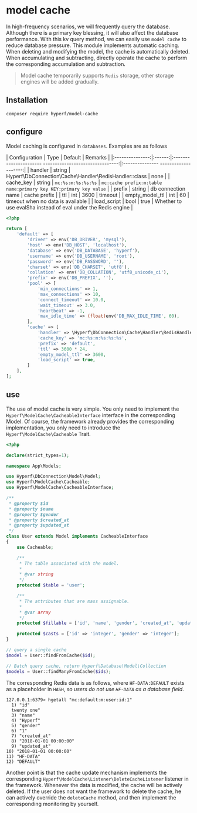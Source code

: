 # model cache

In high-frequency scenarios, we will frequently query the database. Although there is a primary key blessing, it will also affect the database performance. With this kv query method, we can easily use `model cache` to reduce database pressure. This module implements automatic caching. When deleting and modifying the model, the cache is automatically deleted. When accumulating and subtracting, directly operate the cache to perform the corresponding accumulation and subtraction.

> Model cache temporarily supports `Redis` storage, other storage engines will be added gradually.

## Installation

```
composer require hyperf/model-cache
```

## configure

Model caching is configured in `databases`. Examples are as follows

| Configuration | Type | Default | Remarks |
|:---------------:|:------:|:---------------------- --------------------------------:|:--------------- --------------------:|
| handler | string | Hyperf\DbConnection\Cache\Handler\RedisHandler::class | none |
| cache_key | string | `mc:%s:m:%s:%s:%s` | `mc:cache prefix:m:table name:primary key KEY:primary key value` |
| prefix | string | db connection name | cache prefix |
| ttl | int | 3600 | timeout |
| empty_model_ttl | int | 60 | timeout when no data is available |
| load_script | bool | true | Whether to use evalSha instead of eval under the Redis engine |

```php
<?php

return [
    'default' => [
        'driver' => env('DB_DRIVER', 'mysql'),
        'host' => env('DB_HOST', 'localhost'),
        'database' => env('DB_DATABASE', 'hyperf'),
        'username' => env('DB_USERNAME', 'root'),
        'password' => env('DB_PASSWORD', ''),
        'charset' => env('DB_CHARSET', 'utf8'),
        'collation' => env('DB_COLLATION', 'utf8_unicode_ci'),
        'prefix' => env('DB_PREFIX', ''),
        'pool' => [
            'min_connections' => 1,
            'max_connections' => 10,
            'connect_timeout' => 10.0,
            'wait_timeout' => 3.0,
            'heartbeat' => -1,
            'max_idle_time' => (float)env('DB_MAX_IDLE_TIME', 60),
        ],
        'cache' => [
            'handler' => \Hyperf\DbConnection\Cache\Handler\RedisHandler::class,
            'cache_key' => 'mc:%s:m:%s:%s:%s',
            'prefix' => 'default',
            'ttl' => 3600 * 24,
            'empty_model_ttl' => 3600,
            'load_script' => true,
        ]
    ],
];
```

## use

The use of model cache is very simple. You only need to implement the `Hyperf\ModelCache\CacheableInterface` interface in the corresponding Model. Of course, the framework already provides the corresponding implementation, you only need to introduce the `Hyperf\ModelCache\Cacheable` Trait.

```php
<?php

declare(strict_types=1);

namespace App\Models;

use Hyperf\DbConnection\Model\Model;
use Hyperf\ModelCache\Cacheable;
use Hyperf\ModelCache\CacheableInterface;

/**
 * @property $id
 * @property $name
 * @property $gender
 * @property $created_at
 * @property $updated_at
 */
class User extends Model implements CacheableInterface
{
    use Cacheable;

    /**
     * The table associated with the model.
     *
     * @var string
     */
    protected $table = 'user';

    /**
     * The attributes that are mass assignable.
     *
     * @var array
     */
    protected $fillable = ['id', 'name', 'gender', 'created_at', 'updated_at'];

    protected $casts = ['id' => 'integer', 'gender' => 'integer'];
}

// query a single cache
$model = User::findFromCache($id);

// Batch query cache, return Hyperf\Database\Model\Collection
$models = User::findManyFromCache($ids);
```

The corresponding Redis data is as follows, where `HF-DATA:DEFAULT` exists as a placeholder in `HASH`, *so users do not use `HF-DATA` as a database field*.

```
127.0.0.1:6379> hgetall "mc:default:m:user:id:1"
  1) "id"
  twenty one"
  3) "name"
  4) "Hyperf"
  5) "gender"
  6) "1"
  7) "created_at"
  8) "2018-01-01 00:00:00"
  9) "updated_at"
10) "2018-01-01 00:00:00"
11) "HF-DATA"
12) "DEFAULT"
```

Another point is that the cache update mechanism implements the corresponding `Hyperf\ModelCache\Listener\DeleteCacheListener` listener in the framework. Whenever the data is modified, the cache will be actively deleted.
If the user does not want the framework to delete the cache, he can actively override the `deleteCache` method, and then implement the corresponding monitoring by yourself.
